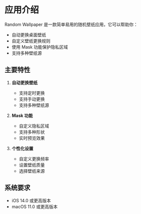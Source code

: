 # 应用介绍

Random Wallpaper 是一款简单易用的随机壁纸应用，它可以帮助你：

- 自动更换桌面壁纸
- 自定义壁纸更换规则
- 使用 Mask 功能保护隐私区域
- 支持多种壁纸源

## 主要特性

1. **自动更换壁纸**
   - 支持定时更换
   - 支持手动更换
   - 支持多种壁纸源

2. **Mask 功能**
   - 自定义隐私区域
   - 支持多种形状
   - 实时预览效果

3. **个性化设置**
   - 自定义更换频率
   - 设置壁纸质量
   - 选择壁纸来源

## 系统要求

- iOS 14.0 或更高版本
- macOS 11.0 或更高版本 